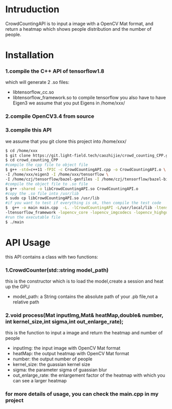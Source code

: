 
# Intruduction
CrowdCountingAPI is to input a image with a OpenCV Mat format, 
and return a heatmap which shows people distribution and the 
number of people.

# Installation
### 1.compile the C++ API of tensorflow1.8
which will generate 2 .so files:
 - libtensorflow_cc.so
 - libtensorflow_framework.so
to compile tensorflow you also have to have Eigen3
we assume that you put Eigens in /home/xxx/

### 2.compile OpenCV3.4 from source

### 3.compile this API
we assume that you git clone this project into /home/xxx/
```sh
$ cd /home/xxx
$ git clone https://git.light-field.tech/caozhijie/crowd_counting_CPP.git
$ cd crowd_counting_CPP
#compile the cpp file to object file
$ g++ -std=c++11 -fPIC -c CrowdCountingAPI.cpp -o CrowdCountingAPI.o \
-I /home/xxx/eigen3 -I /home/xxx/tensorflow \
-I /home/czj/tensorflow/bazel-genfiles -I /home/czj/tensorflow/bazel-bin/tensorflow
#compile the object file to .so file 
$ g++ -shared -o libCrowdCountingAPI.so CrowdCountingAPI.o
#copy the .so file into /usr/lib
$ sudo cp libCrowdCountingAPI.so /usr/lib
#if you want to test if everything is ok, then compile the test code
$  g++ -o main main.cpp  -L. -lCrowdCountingAPI -L/usr/local/lib -ltensorflow_cc \
-ltensorflow_framework -lopencv_core -lopencv_imgcodecs -lopencv_highgui
#run the executable file
$ ./main
```

# API Usage
this API contains a class with two functions:
### 1.CrowdCounter(std::string model_path)
this is the constructor which is to load the model,create a session and heat up the GPU
 - model_path: a String contains the absolute path of your .pb file,not a relative path
### 2.void process(Mat inputImg,Mat& heatMap,double& number, int kernel_size,int sigma,int out_enlarge_rate);
this is the function to input a image and return the heatmap and number of people
 - inputImg: the input image with OpenCV Mat format
 - heatMap: the output heatmap with OpenCV Mat format
 - number: the output number of people
 - kernel_size: the guassian kernel size
 - sigma: the parameter sigma of guassian blur
 - out_enlarge_rate: the enlargement factor of the heatmap with which you can see 
a larger heatmap

### for more details of usage, you can check the main.cpp in my project
